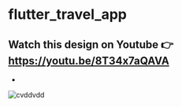 # flutter_travel_app

Watch this design on Youtube 👉https://youtu.be/8T34x7aQAVA
-
-
![cvddvdd](https://user-images.githubusercontent.com/78899995/208464186-eb4e13cd-361f-4376-a09c-b751d12cd6a7.jpg)
